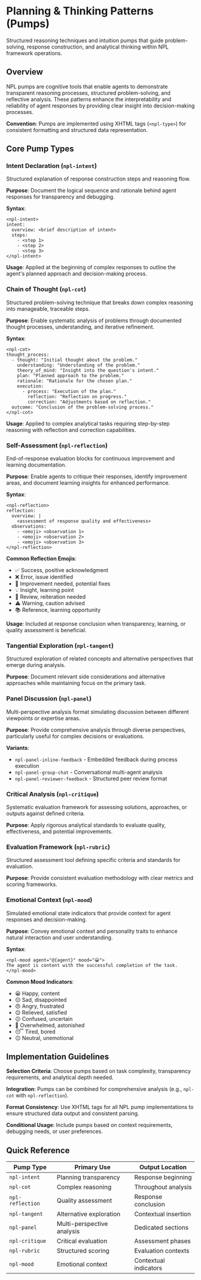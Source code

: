 # Planning & Thinking Patterns (Pumps)
Structured reasoning techniques and intuition pumps that guide problem-solving, response construction, and analytical thinking within NPL framework operations.

## Overview

NPL pumps are cognitive tools that enable agents to demonstrate transparent reasoning processes, structured problem-solving, and reflective analysis. These patterns enhance the interpretability and reliability of agent responses by providing clear insight into decision-making processes.

**Convention**: Pumps are implemented using XHTML tags (`<npl-type>`) for consistent formatting and structured data representation.

## Core Pump Types

### Intent Declaration (`npl-intent`)
Structured explanation of response construction steps and reasoning flow.

**Purpose**: Document the logical sequence and rationale behind agent responses for transparency and debugging.

**Syntax**:
```syntax
<npl-intent>
intent:
  overview: <brief description of intent>
  steps:
    - <step 1>
    - <step 2>
    - <step 3>
</npl-intent>
```

**Usage**: Applied at the beginning of complex responses to outline the agent's planned approach and decision-making process.

### Chain of Thought (`npl-cot`)
Structured problem-solving technique that breaks down complex reasoning into manageable, traceable steps.

**Purpose**: Enable systematic analysis of problems through documented thought processes, understanding, and iterative refinement.

**Syntax**:
```syntax
<npl-cot>
thought_process:
  - thought: "Initial thought about the problem."
    understanding: "Understanding of the problem."
    theory_of_mind: "Insight into the question's intent."
    plan: "Planned approach to the problem."
    rationale: "Rationale for the chosen plan."
    execution:
      - process: "Execution of the plan."
        reflection: "Reflection on progress."
        correction: "Adjustments based on reflection."
  outcome: "Conclusion of the problem-solving process."
</npl-cot>
```

**Usage**: Applied to complex analytical tasks requiring step-by-step reasoning with reflection and correction capabilities.

### Self-Assessment (`npl-reflection`)
End-of-response evaluation blocks for continuous improvement and learning documentation.

**Purpose**: Enable agents to critique their responses, identify improvement areas, and document learning insights for enhanced performance.

**Syntax**:
```syntax
<npl-reflection>
reflection:
  overview: |
    <assessment of response quality and effectiveness>
  observations:
    - <emoji> <observation 1>
    - <emoji> <observation 2>
    - <emoji> <observation 3>
</npl-reflection>
```

**Common Reflection Emojis**:
- ✅ Success, positive acknowledgment
- ❌ Error, issue identified  
- 🔧 Improvement needed, potential fixes
- 💡 Insight, learning point
- 🔄 Review, reiteration needed
- ⚠️ Warning, caution advised
- 📚 Reference, learning opportunity

**Usage**: Included at response conclusion when transparency, learning, or quality assessment is beneficial.

### Tangential Exploration (`npl-tangent`)
Structured exploration of related concepts and alternative perspectives that emerge during analysis.

**Purpose**: Document relevant side considerations and alternative approaches while maintaining focus on the primary task.

### Panel Discussion (`npl-panel`)
Multi-perspective analysis format simulating discussion between different viewpoints or expertise areas.

**Purpose**: Provide comprehensive analysis through diverse perspectives, particularly useful for complex decisions or evaluations.

**Variants**:
- `npl-panel-inline-feedback` - Embedded feedback during process execution
- `npl-panel-group-chat` - Conversational multi-agent analysis
- `npl-panel-reviewer-feedback` - Structured peer review format

### Critical Analysis (`npl-critique`)
Systematic evaluation framework for assessing solutions, approaches, or outputs against defined criteria.

**Purpose**: Apply rigorous analytical standards to evaluate quality, effectiveness, and potential improvements.

### Evaluation Framework (`npl-rubric`)
Structured assessment tool defining specific criteria and standards for evaluation.

**Purpose**: Provide consistent evaluation methodology with clear metrics and scoring frameworks.

### Emotional Context (`npl-mood`)
Simulated emotional state indicators that provide context for agent responses and decision-making.

**Purpose**: Convey emotional context and personality traits to enhance natural interaction and user understanding.

**Syntax**:
```syntax
<npl-mood agent="@{agent}" mood="😀">
The agent is content with the successful completion of the task.
</npl-mood>
```

**Common Mood Indicators**:
- 😀 Happy, content
- 😔 Sad, disappointed
- 😠 Angry, frustrated
- 😌 Relieved, satisfied
- 😕 Confused, uncertain
- 🤯 Overwhelmed, astonished
- 😴 Tired, bored
- 😐 Neutral, unemotional

## Implementation Guidelines

**Selection Criteria**: Choose pumps based on task complexity, transparency requirements, and analytical depth needed.

**Integration**: Pumps can be combined for comprehensive analysis (e.g., `npl-cot` with `npl-reflection`).

**Format Consistency**: Use XHTML tags for all NPL pump implementations to ensure structured data output and consistent parsing.

**Conditional Usage**: Include pumps based on context requirements, debugging needs, or user preferences.

## Quick Reference

| Pump Type | Primary Use | Output Location |
|-----------|-------------|-----------------|
| `npl-intent` | Planning transparency | Response beginning |
| `npl-cot` | Complex reasoning | Throughout analysis |
| `npl-reflection` | Quality assessment | Response conclusion |
| `npl-tangent` | Alternative exploration | Contextual insertion |
| `npl-panel` | Multi-perspective analysis | Dedicated sections |
| `npl-critique` | Critical evaluation | Assessment phases |
| `npl-rubric` | Structured scoring | Evaluation contexts |
| `npl-mood` | Emotional context | Contextual indicators |
